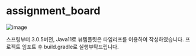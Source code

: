 # assignment_board
![image](https://user-images.githubusercontent.com/96047335/228751526-7c55e961-dace-43e3-b9c7-774371d32f2b.png)

스프링부터 3.0.5버전, Java11로 뷰템플릿은 타임리프를 이용하여 작성하였습니다.
프로젝트 임포트 후 build.gradle로 실행부탁드립니다.
